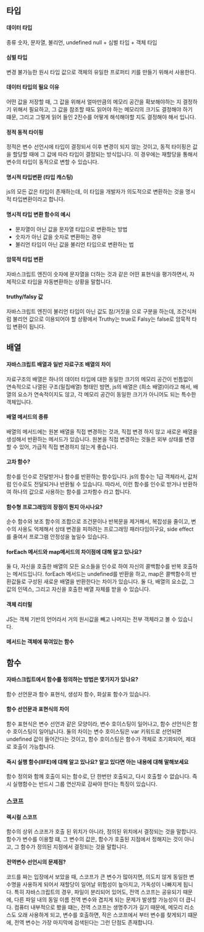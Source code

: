 ## 타입

#### 데이터 타입
종류 숫자, 문자열, 불리언, undefined null + 심벌 타입 + 객체 타입

#### 심벌 타입
변경 불가능한 원시 타입 값으로 객체의 유일한 프로퍼티 키를 만들기 위해서 사용한다.

#### 데이터 타입의 필요 이유
어떤 값을 저장할 때, 그 값을 위해서 얼마만큼의 메모리 공간을 확보해야하는 지 결정하기 위해서 필요하고, 그 값을 참조할 때도 읽어야 하는 메모리의 크기도 결정해야 하기 떄문, 그리고 그렇게 읽어 들인 2진수를 어떻게 해석해야할 지도 결정해야 해서 입니다.

#### 정적 동적 타이핑
정적은 변수 선언시에 타입이 결정되서 이후 변경이 되지 않는 것이고, 동적 타이핑은 값을 할당할 때에 그 값에 따라 타입이 결정되는 방식입니다. 이 경우에는 재할당을 통해서 변수의 타입이 동적으로 변할 수 있습니다.

#### 명시적 타입변환 (타입 캐스팅)
js의 모든 값은 타입이 존재하는데, 이 타입을 개발자가 의도적으로 변환하는 것을 명시적 타입변환이라고 합니다.

#### 명시적 타입 변환 함수의 예시
- 문자열이 아닌 값을 문자열 타입으로 변환하는 방법
- 숫자가 아닌 값을 숫자로 변환하는 경우
- 불리언 타입이 아닌 값을 불리언 타입으로 변환하는 법

#### 암묵적 타입 변환
자바스크립트 엔진이 숫자에 문자열을 더하는 것과 같은 어떤 표현식을 평가하면서, 자체적으로 타입을 자동변환하는 상황을 말합니다.

#### truthy/falsy 값
자바스크립트 엔진이 불리언 타입이 아닌 값도 참/거짓을 으로 구분을 하는데, 조건식처럼 불리언 값으로 이용되어야 할 상황에서 Truthy는 true로 Falsy는 false로 암묵적 타입 변환이 됩니다.

## 배열
#### 자바스크립트 배열과 일반 자료구조 배열의 차이
자료구조의 배열은 하나의 데이터 타입에 대한 동일한 크기의 메모리 공간이 빈틈없이 연속적으로 나열된 구조(밀집배열) 형태인 밤면, js의 배열은 (희소 배열)이라고 해서, 배열의 요소가 연속적이지도 않고, 각 메모리 공간이 동일한 크기가 아니어도 되는 특수한 객체입니다.

#### 배열 메서드의 종류
배열의 메서드에는 원본 배열을 직접 변경하는 것과, 직접 변경 하지 않고 새로운 배열을 생성해서 반환하는 메서드가 있습니다. 원본을 직접 변경하는 것들은 외부 상태를 변경할 수 있어, 가급적 직접 변경하지 않는게 좋습니다.

#### 고차 함수? 
함수를 인수로 전달받거나 함수를 반환하는 함수입니다.
js의 함수는 1급 객체라서, 값처럼 인수로도 전달되거나 반환될 수 있습니다. 따라서, 이런 함수를 인수로 받거나 반환하여 하나의 값으로 사용하는 함수를 고차함수 라고 합니다.

#### 함수형 프로그래밍의 장점이 뭔지 아시나요?
순수 함수와 보조 함수의 조합으로 조건문이나 반복문을 제거해서, 복잡성을 줄이고, 변수의 사용도 억제해서 상태 변경을 피하려는 프로그래밍 패러다임이구요, side effect를 줄여서 프로그램 안정성을 높일수 있습니다.

#### forEach 메서드와 map메서드의 차이점에 대해 알고 있나요?
둘 다, 자신을 호출한 배열의 모든 요소들을 인수로 하여 자신의 콜백함수를 반복 호출하는 메서드입니다. 
forEach 메서드는 undefined를 반환을 하고, map은 콜백함수의 반환값들로 구성된 새로운 배열을 반환한다는 차이가 있습니다.
둘 다, 배열의 요소값, 그 값의 인덱스, 그리고 자신을 호출한 배열 자체를 받을 수 있습니다.

#### 객체 리터럴
JS는 객체 기반의 언어라서 거의 원시값을 빼고 나머지는 전부 객체라고 볼 수 있습니다. 
#### 메서드는 객체에 묶여있는 함수



## 함수
#### 자바스크립트에서 함수를 정의하는 방법은 몇가지가 있나요?
함수 선언문과 함수 표현식, 생성자 함수, 화살표 함수가 있습니다.
  
#### 함수 선언문과 표현식의 차이
함수 표현식은 변수 선언과 같은 모양이라, 변수 호이스팅이 일어나고, 함수 선언식은 함수 호이스팅이 일어납니다. 둘의 차이는 변수 호이스팅은 var 키워드로 선언되면 undefined 값이 들어간다는 것이고, 
함수 호이스팅은 함수가 객체로 초기화되어, 제대로 호출이 가능합니다.

#### 즉시 실행 함수(IIFE)에 대해 알고 있나요? 알고 있다면 아는 내용에 대해 말해보세요
함수 정의와 함께 호출이 되는 함수로, 단 한번만 호출되고, 다시 호출할 수 없습니다. 즉시 실행함수는 반드시 그룹 연산자로 감싸야 한다는 특징이 있습니다.


### 스코프


#### 렉시컬 스코프
함수의 상위 스코프가 호출 된 위치가 아니라, 정의된 위치에서 결정되는 것을 말합니다.  
함수가 변수를 이용할 떄, 그 변수의 값은, 함수가 호출된 지점에서 정해지는 것이 아니고, 그 함수가 정의된 지점에서 결정되는 것을 말합니다.

#### 전역변수 선언시의 문제점?
코드를 짜는 입장에서 보았을 때, 스코프가 큰 변수가 많아지면, 의도치 않게 동일한 변수명을 사용하게 되어서 재할당이 일어날 위험성이 높아지고, 가독성이 나빠지게 됩니다. 특히 자바스크립트의 경우, 파일이 분리되어 있어도, 전역 스코프는 공유되기 때문에, 다른 파일 내의 동일 이름 전역 변수와 겹치게 되는 문제가 발생할 가능성이 더 큽니다.
컴퓨터 내부적으로 봤을 떄는, 전역 스코프는 생명주기가 길기 때문에, 메모리 리소스도 오래 사용하게 되고, 변수를 호출하면, 작은 스코프에서 부터 변수를 찾게되기 떄문에, 전역 변수는 가장 마지막에 검색된다는 그런 단점도 존재합니다.

